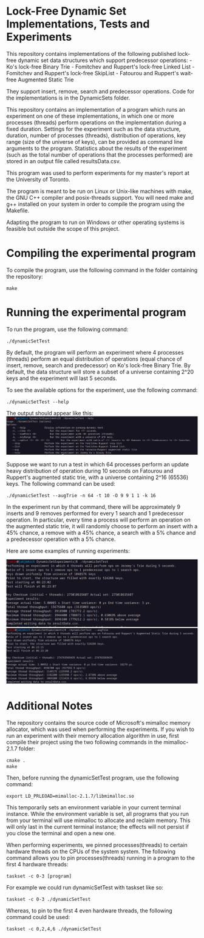 # Lock-Free Dynamic Set Implementations, Tests and Experiments

This repository contains implementations of the 
following published lock-free dynamic set data structures 
which support predecessor operations:
	- Ko's lock-free Binary Trie
	- Fomitchev and Ruppert's lock-free Linked List
	- Fomitchev and Ruppert's lock-free SkipList
	- Fatourou and Ruppert's wait-free Augmented Static Trie

They support insert, remove, search and predecessor operations.
Code for the implementations is in the DynamicSets 
folder.

This repository contains an implementation 
of a program which runs an experiment on one 
of these implementations, in which one or more processes
(threads) perform operations on the implementation 
during a fixed duration.
Settings for the experiment such as the data structure, duration, number of processes (threads), distribution of operations, 
key range (size of the universe of keys), can be provided as command line arguments to the program.
Statistics about the results of the experiment (such as the total number of operations that the processes performed)
are stored in an output file called resultsData.csv.

This program was used to perform experiments for my master's report at the University of Toronto.

The program is meant to be run on Linux or Unix-like machines with 
make, the GNU C++ compiler and posix-threads support.
You will need make and g++ installed on your system 
in order to compile the program using the Makefile.

Adapting the program to run on Windows or other operating systems 
is feasible but outside the scope of this project.

# Compiling the experimental program
To compile the program, use the following command in the folder containing the repository:
```	
make
```
# Running the experimental program
To run the program, use the following command:
```
./dynamicSetTest
```
By default, the program will perform an experiment where 4 processes (threads) 
perform an equal distribution of operations (equal chance of insert, remove, 
search and predecessor) on Ko's lock-free Binary Trie.
By default, the data structure will store a subset of a universe containing 2^20 
keys and the experiment will last 5 seconds.

To see the available options for the experiment, use the following command:
```
./dynamicSetTest --help
```
The output should appear like this:
![Command line options for test program](help.png)

Suppose we want to run a test in which 64 processes perform an update heavy distribution of operation during 10 seconds on
Fatourou and Ruppert's augmented static trie, with a universe containing 2^16 (65536) keys.
The following command can be used:
```
./dynamicSetTest --augTrie -n 64 -t 10 -O 9 9 1 1 -k 16
```
In the experiment run by that command, there will be approximately 9 inserts and 9 removes performed for every 1 search and 1 predecessor operation.
In particular, every time a process will perform an operation on the augmented static trie, 
it will randomly choose to perform an insert with a 45% chance, a remove with a 45% chance, a search with a 5% chance and a predecessor operation
with a 5% chance.

Here are some examples of running experiments:

![Example of running experiment on Jeremy Ko's lock-free Trie](example.png)
![Example of running experiment on Fatourou and Ruppert's wait-free Augmented Static Trie](example2.png)

# Additional Notes

The repository contains the source code of Microsoft's mimalloc memory allocator,
which was used when performing the experiments.
If you wish to run an experiment with their memory allocation algorithm in use, 
first compile their project using the two following commands in the mimalloc-2.1.7 folder:

```
cmake .
make
```		
Then, before running the dynamicSetTest program, use the following command:
```
export LD_PRLEOAD=mimalloc-2.1.7/libmimalloc.so
```
This temporarily sets an environment variable in your current terminal instance.
While the environment variable is set, all programs that you run from your terminal 
will use mimalloc to allocate and reclaim memory.
This will only last in the current terminal instance; the effects will not 
persist if you close the terminal and open a new one.

When performing experiments, we pinned processes(threads) to certain hardware threads on the CPUs of the system
system. The following command allows you to pin processes(threads) running in a program to the first 4 hardware threads:
```
taskset -c 0-3 [program]
```
For example we could run dynamicSetTest with taskset like so:
```
taskset -c 0-3 ./dynamicSetTest 
```
Whereas, to pin to the first 4 even hardware threads, the following command could be used:
```
taskset -c 0,2,4,6 ./dynamicSetTest
```